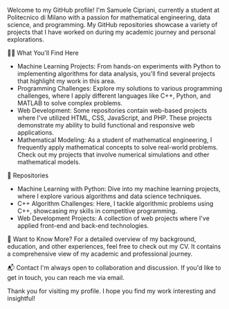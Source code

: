 Welcome to my GitHub profile! I'm Samuele Cipriani, currently a student at Politecnico di Milano with a passion for mathematical engineering, data science, and programming. 
My GitHub repositories showcase a variety of projects that I have worked on during my academic journey and personal explorations.

🧑‍💻 What You'll Find Here
- Machine Learning Projects: From hands-on experiments with Python to implementing algorithms for data analysis, you'll find several projects that highlight my work in this area.
- Programming Challenges: Explore my solutions to various programming challenges, where I apply different languages like C++, Python, and MATLAB to solve complex problems.
- Web Development: Some repositories contain web-based projects where I've utilized HTML, CSS, JavaScript, and PHP. These projects demonstrate my ability to build functional and responsive web applications.
- Mathematical Modeling: As a student of mathematical engineering, I frequently apply mathematical concepts to solve real-world problems. Check out my projects that involve numerical simulations and other mathematical models.

📁 Repositories
- Machine Learning with Python: Dive into my machine learning projects, where I explore various algorithms and data science techniques.
- C++ Algorithm Challenges: Here, I tackle algorithmic problems using C++, showcasing my skills in competitive programming.
- Web Development Projects: A collection of web projects where I've applied front-end and back-end technologies.

🔗 Want to Know More?
For a detailed overview of my background, education, and other experiences, feel free to check out my CV. It contains a comprehensive view of my academic and professional journey.

📬 Contact
I'm always open to collaboration and discussion. If you'd like to get in touch, you can reach me via email.

Thank you for visiting my profile. I hope you find my work interesting and insightful!
<!---
ciprianisamuele/ciprianisamuele is a ✨ special ✨ repository because its `README.md` (this file) appears on your GitHub profile.
You can click the Preview link to take a look at your changes.
--->
